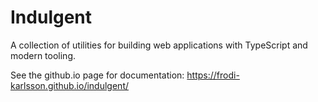# Indulgent

A collection of utilities for building web applications with TypeScript and modern tooling.

See the github.io page for documentation: https://frodi-karlsson.github.io/indulgent/
